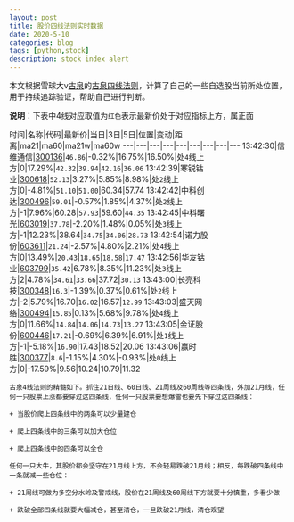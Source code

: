 ```yaml
---
layout: post
title: 股价四线法则实时数据
date: 2020-5-10
categories: blog
tags: [python,stock]
description: stock index alert
---
```



本文根据雪球大v[古泉](https://xueqiu.com/u/7148646888)的[古泉四线法则](https://xueqiu.com/7148646888/130498192)，计算了自己的一些自选股当前所处位置，用于持续追踪验证，帮助自己进行判断。

**说明**：下表中4线对应取值为`红色`表示最新价处于对应指标上方，属正面

时间|名称|代码|最新价|当日|3日|5日|位置|变动|距离|ma21|ma60|ma21w|ma60w
---|---|---|---|---|---|---|---|---
13:42:30|信维通信|[300136](https://xueqiu.com/S/SZ300136)|`46.86`|-0.32%|16.75%|16.50%|处`4`线上方|0|17.29%|`42.32`|`39.94`|`42.16`|`36.06`
13:42:39|寒锐钴业|[300618](https://xueqiu.com/S/SZ300618)|`52.13`|3.27%|5.85%|8.98%|处`2`线上方|0|-4.81%|`51.10`|`51.00`|60.34|57.74
13:42:42|中科创达|[300496](https://xueqiu.com/S/SZ300496)|`59.01`|-0.57%|1.85%|4.37%|处`2`线上方|-1|7.96%|60.28|`57.93`|59.60|`44.35`
13:42:45|中科曙光|[603019](https://xueqiu.com/S/SH603019)|`37.78`|-2.20%|1.48%|0.05%|处`3`线上方|-1|12.23%|38.64|`34.75`|`34.06`|`28.73`
13:42:54|诺力股份|[603611](https://xueqiu.com/S/SH603611)|`21.24`|-2.57%|4.80%|2.21%|处`4`线上方|0|13.49%|`20.43`|`18.65`|`18.58`|`17.47`
13:42:56|华友钴业|[603799](https://xueqiu.com/S/SH603799)|`35.42`|6.78%|8.35%|11.23%|处`3`线上方|2|4.78%|`34.61`|`33.66`|37.72|`30.13`
13:43:00|长亮科技|[300348](https://xueqiu.com/S/SZ300348)|`16.3`|-1.39%|0.37%|0.61%|处`2`线上方|-2|5.79%|16.70|`16.02`|16.57|`12.99`
13:43:03|盛天网络|[300494](https://xueqiu.com/S/SZ300494)|`15.85`|0.13%|5.68%|9.78%|处`4`线上方|0|11.66%|`14.84`|`14.06`|`14.73`|`13.27`
13:43:05|金证股份|[600446](https://xueqiu.com/S/SH600446)|`17.21`|-0.69%|6.39%|6.91%|处`1`线上方|-1|-5.18%|`16.90`|17.43|18.52|20.06
13:43:06|赢时胜|[300377](https://xueqiu.com/S/SZ300377)|`8.6`|-1.15%|4.30%|-0.93%|处`0`线上方|0|-17.59%|9.56|10.24|10.79|11.32

```
古泉4线法则的精髓如下。抓住21日线、60日线、21周线及60周线等四条线，外加21月线，任何一只股票上涨都要穿过这四条线，任何一只股票要想爆雷也要先下穿过这四条线：

+ 当股价爬上四条线中的两条可以少量建仓

+ 爬上四条线中的三条可以加大仓位

+ 爬上四条线中的四条可以全仓

任何一只大牛，其股价都会坚守在21月线上方，不会轻易跌破21月线；相反，每跌破四条线中一条就减一些仓位：

+ 21周线可做为多空分水岭及警戒线，股价在21周线及60周线下方就要十分慎重，多看少做

+ 跌破全部四条线就要大幅减仓，甚至清仓，一旦跌破21月线，清仓观望
```